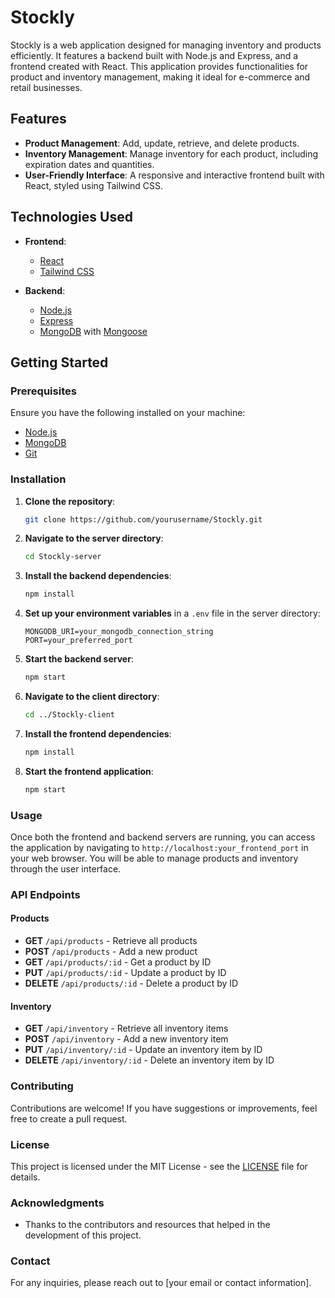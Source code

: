 # Stockly

Stockly is a web application designed for managing inventory and products efficiently. It features a backend built with Node.js and Express, and a frontend created with React. This application provides functionalities for product and inventory management, making it ideal for e-commerce and retail businesses.

## Features

- **Product Management**: Add, update, retrieve, and delete products.
- **Inventory Management**: Manage inventory for each product, including expiration dates and quantities.
- **User-Friendly Interface**: A responsive and interactive frontend built with React, styled using Tailwind CSS.

## Technologies Used

- **Frontend**: 
  - [React](https://reactjs.org/)
  - [Tailwind CSS](https://tailwindcss.com/)

- **Backend**: 
  - [Node.js](https://nodejs.org/)
  - [Express](https://expressjs.com/)
  - [MongoDB](https://www.mongodb.com/) with [Mongoose](https://mongoosejs.com/)

## Getting Started

### Prerequisites

Ensure you have the following installed on your machine:

- [Node.js](https://nodejs.org/)
- [MongoDB](https://www.mongodb.com/)
- [Git](https://git-scm.com/)

### Installation

1. **Clone the repository**:

   ```bash
   git clone https://github.com/yourusername/Stockly.git
   ```

2. **Navigate to the server directory**:

   ```bash
   cd Stockly-server
   ```

3. **Install the backend dependencies**:

   ```bash
   npm install
   ```

4. **Set up your environment variables** in a `.env` file in the server directory:

   ```plaintext
   MONGODB_URI=your_mongodb_connection_string
   PORT=your_preferred_port
   ```

5. **Start the backend server**:

   ```bash
   npm start
   ```

6. **Navigate to the client directory**:

   ```bash
   cd ../Stockly-client
   ```

7. **Install the frontend dependencies**:

   ```bash
   npm install
   ```

8. **Start the frontend application**:

   ```bash
   npm start
   ```

### Usage

Once both the frontend and backend servers are running, you can access the application by navigating to `http://localhost:your_frontend_port` in your web browser. You will be able to manage products and inventory through the user interface.

### API Endpoints

#### Products

- **GET** `/api/products` - Retrieve all products
- **POST** `/api/products` - Add a new product
- **GET** `/api/products/:id` - Get a product by ID
- **PUT** `/api/products/:id` - Update a product by ID
- **DELETE** `/api/products/:id` - Delete a product by ID

#### Inventory

- **GET** `/api/inventory` - Retrieve all inventory items
- **POST** `/api/inventory` - Add a new inventory item
- **PUT** `/api/inventory/:id` - Update an inventory item by ID
- **DELETE** `/api/inventory/:id` - Delete an inventory item by ID

### Contributing

Contributions are welcome! If you have suggestions or improvements, feel free to create a pull request.

### License

This project is licensed under the MIT License - see the [LICENSE](LICENSE) file for details.

### Acknowledgments

- Thanks to the contributors and resources that helped in the development of this project.

### Contact

For any inquiries, please reach out to [your email or contact information].
